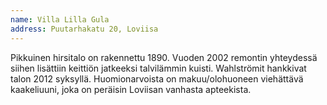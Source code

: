 ```yaml
---
name: Villa Lilla Gula
address: Puutarhakatu 20, Loviisa
---
```

Pikkuinen hirsitalo on rakennettu 1890. Vuoden 2002 remontin yhteydessä siihen lisättiin keittiön jatkeeksi talvilämmin kuisti. Wahlströmit hankkivat talon 2012 syksyllä. Huomionarvoista on makuu/olohuoneen viehättävä kaakeliuuni, joka on peräisin Loviisan vanhasta apteekista.